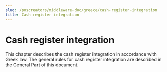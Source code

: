 ```yaml
---
slug: /poscreators/middleware-doc/greece/cash-register-integration
title: Cash register integration
---
```


# Cash register integration

This chapter describes the cash register integration in accordance with Greek law. The general rules for cash register integration are described in the General Part of this document.
